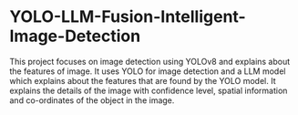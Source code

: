 # YOLO-LLM-Fusion-Intelligent-Image-Detection

This project focuses on image detection using YOLOv8 and explains about the features of image. It uses YOLO for image 
detection and a LLM model which explains about the features that are found by the YOLO model. It explains the details of 
the image with confidence level, spatial information and co-ordinates of the object in the image.
